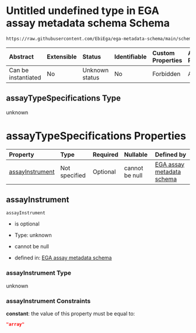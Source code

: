 # Untitled undefined type in EGA assay metadata schema Schema

```txt
https://raw.githubusercontent.com/EbiEga/ega-metadata-schema/main/schemas/EGA.assay.json#/allOf/2/if/properties/assayTypeSpecifications
```



| Abstract            | Extensible | Status         | Identifiable | Custom Properties | Additional Properties | Access Restrictions | Defined In                                                                 |
| :------------------ | :--------- | :------------- | :----------- | :---------------- | :-------------------- | :------------------ | :------------------------------------------------------------------------- |
| Can be instantiated | No         | Unknown status | No           | Forbidden         | Allowed               | none                | [EGA.assay.json\*](../../../schemas/EGA.assay.json "open original schema") |

## assayTypeSpecifications Type

unknown

# assayTypeSpecifications Properties

| Property                            | Type          | Required | Nullable       | Defined by                                                                                                                                                                                                                                                                                                             |
| :---------------------------------- | :------------ | :------- | :------------- | :--------------------------------------------------------------------------------------------------------------------------------------------------------------------------------------------------------------------------------------------------------------------------------------------------------------------- |
| [assayInstrument](#assayinstrument) | Not specified | Optional | cannot be null | [EGA assay metadata schema](ega-3-allof-allowed-filetypes-for-an-array-assay-if-properties-assaytypespecifications-properties-assayinstrument.md "https://raw.githubusercontent.com/EbiEga/ega-metadata-schema/main/schemas/EGA.assay.json#/allOf/2/if/properties/assayTypeSpecifications/properties/assayInstrument") |

## assayInstrument



`assayInstrument`

*   is optional

*   Type: unknown

*   cannot be null

*   defined in: [EGA assay metadata schema](ega-3-allof-allowed-filetypes-for-an-array-assay-if-properties-assaytypespecifications-properties-assayinstrument.md "https://raw.githubusercontent.com/EbiEga/ega-metadata-schema/main/schemas/EGA.assay.json#/allOf/2/if/properties/assayTypeSpecifications/properties/assayInstrument")

### assayInstrument Type

unknown

### assayInstrument Constraints

**constant**: the value of this property must be equal to:

```json
"array"
```
